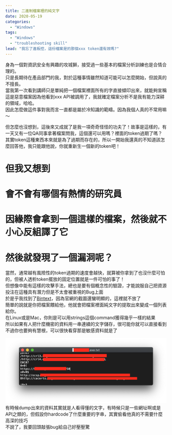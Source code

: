 ```yaml
---
title: 二進制檔案裡的純文字
date: 2020-05-19
categories:
  - "Windows"
tags:
  - "Windows"
  - "troubleshooting skill"
lead: "我忘了進板控，這份檔案是的那個xxx token還有效嗎?"
---
```

身為一個對資訊安全有興趣的攻城獅，接受過一些基本的檔案分析訓練也是合情合理的。        
只是長期待在產品部門的我，對於這種事情雖然知道可能可以怎麼開始，但說真的不擅長。        
當我第一次看到講師只是單純把一個檔案裡面所有的字直接傾印出來，就能夠宣稱這是惡意檔案因為他看到xxx API被調用了，我就確定檔案分析不是我有能力深耕的領域，哈哈。        
因此怎麼做這件事對我而言一直都是屬於冷知識的範疇。因為我個人真的不常用嘛～        

但怎麼也沒想到，這後來又成就了是我一項奇奇怪怪的功夫了！故事是這樣的，有一天又有一位QA同事拿著檔案問我，這個還可以用嗎？裡面的token過期了嗎？        
其實token這種東西本來就是為了過期而存在的，所以一開始我還真的不知道該怎麼回答他，我只能跟他說，你就重新生一個新的token吧！        
# 但我又想到
# 會不會有哪個有熱情的研究員
# 因緣際會拿到一個這樣的檔案，然後就不小心反組譯了它
# 然後就發現了一個漏洞呢？

當然，通常越有風險性的token過期的速度會越快，就算被你拿到了也沒什麼可怕的，但被人透析token擺放的固定位置就是一件可怕的事了！        
但想像中能有這樣的攻擊手法，總也是要有個概念性的驗證，才能說服自己把資源投注在這種具有潛力但是不太會被重視的Bug上面        
於是乎我找到了[Bintext](https://www.aldeid.com/wiki/BinText)，因為官網的截圖還蠻明顯的，這裡就不放了        
簡單的說就是你把檔案餵給他，他就會把檔案裡面純文字的提取出來變成一個列表給你。        
在Linux或是Mac，你則是可以用strings這個command獲得幾乎一樣的結果        
所以如果有人把什麼機密的資料用一串連續的文字儲存，很可能你就可以直接看到        
不過你也要夠有慧根，可以很快看穿那是敏感資料就是了        

![](001.png)
有時候dump出來的資料其實就是人看得懂的文字，有時候只是一些網址啊或是API之類的，但假設你hardcode了什麼重要的字串，其實偷看他真的不需要什麼高深的技巧        
不說了，我要回頭敲張bug給自己好壓壓驚
